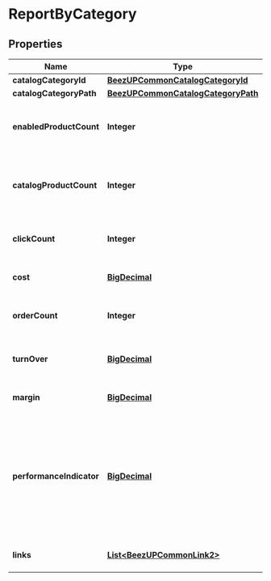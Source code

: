 
# ReportByCategory

## Properties
Name | Type | Description | Notes
------------ | ------------- | ------------- | -------------
**catalogCategoryId** | [**BeezUPCommonCatalogCategoryId**](BeezUPCommonCatalogCategoryId.md) |  | 
**catalogCategoryPath** | [**BeezUPCommonCatalogCategoryPath**](BeezUPCommonCatalogCategoryPath.md) |  |  [optional]
**enabledProductCount** | **Integer** | The enabled product count for this category | 
**catalogProductCount** | **Integer** | The catalog product count related to this category | 
**clickCount** | **Integer** | The click count for this category | 
**cost** | [**BigDecimal**](BigDecimal.md) | The cost for this category | 
**orderCount** | **Integer** | The order count for this category | 
**turnOver** | [**BigDecimal**](BigDecimal.md) | The Turnover for this category | 
**margin** | [**BigDecimal**](BigDecimal.md) | The margin for this category | 
**performanceIndicator** | [**BigDecimal**](BigDecimal.md) | The performance indicator based on the performance indicator formula indicated in the request for this category | 
**links** | [**List&lt;BeezUPCommonLink2&gt;**](BeezUPCommonLink2.md) | The action list on this catagory |  [optional]



